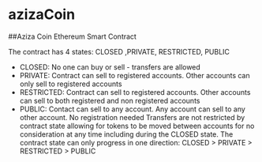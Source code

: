 # azizaCoin
##Aziza Coin Ethereum Smart Contract

The contract has 4 states: CLOSED ,PRIVATE, RESTRICTED, PUBLIC
- CLOSED: No one can buy or sell - transfers are allowed
- PRIVATE: Contract can sell to registered accounts. Other accounts can only sell to registered accounts
- RESTRICTED: Contract can sell to registered accounts. Other accounts can  sell to both  registered and non registered accounts
- PUBLIC: Contact can sell to any account. Any account can sell to any other account. No registration needed
Transfers are not restricted by contract state allowing for tokens to be moved between accounts for no consideration at any time including during the CLOSED state.
The contract state can only progress in  one direction: CLOSED > PRIVATE > RESTRICTED > PUBLIC



